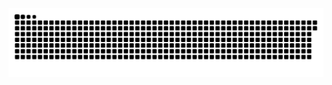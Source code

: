 <picture>
  <source media="(prefers-color-scheme: dark)" srcset="https://raw.githubusercontent.com/NOS-AE/NOS-AE/output/github-contribution-grid-snake-dark.svg">
  <source media="(prefers-color-scheme: light)" srcset="https://raw.githubusercontent.com/NOS-AE/NOS-AE/output/github-contribution-grid-snake.svg">
  <img alt="github contribution grid snake animation" src="https://raw.githubusercontent.com/NOS-AE/NOS-AE/output/github-contribution-grid-snake.svg">
</picture>



